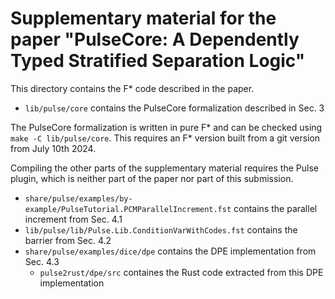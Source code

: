 # Supplementary material for the paper "PulseCore: A Dependently Typed Stratified Separation Logic"

This directory contains the F* code described in the paper.

  - `lib/pulse/core` contains the PulseCore formalization described in Sec. 3

The PulseCore formalization is written in pure F* and can be checked using `make -C lib/pulse/core`.
This requires an F* version built from a git version from July 10th 2024.

Compiling the other parts of the supplementary material requires the Pulse plugin,
which is neither part of the paper nor part of this submission.

  - `share/pulse/examples/by-example/PulseTutorial.PCMParallelIncrement.fst` contains the parallel increment from Sec. 4.1
  - `lib/pulse/lib/Pulse.Lib.ConditionVarWithCodes.fst` contains the barrier from Sec. 4.2
  - `share/pulse/examples/dice/dpe` contains the DPE implementation from Sec. 4.3
    - `pulse2rust/dpe/src` containes the Rust code extracted from this DPE implementation
